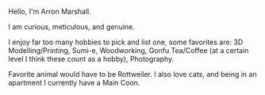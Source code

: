 [//]: # (Edit your file. Introduce yourself by name. List three words that describe you. Write  a few sentences or a paragraph about your favorite hobby, your favorite animal, or another personal favorite suitable for sharing on a public site.)

Hello, I'm Arron Marshall.

I am curious, meticulous, and genuine.

I enjoy far too many hobbies to pick and list one, some favorites are: 3D Modelling/Printing, Sumi-e, Woodworking, Gonfu Tea/Coffee (at a certain level I think these count as a hobby), Photography.

Favorite animal would have to be Rottweiler. I also love cats, and being in an apartment I currently have a Main Coon.
